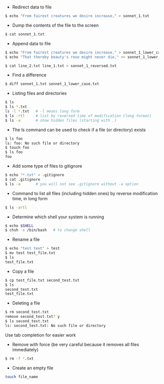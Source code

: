 * Redirect data to file
```bash
$ echo "From fairest creatures we desire increase," > sonnet_1.txt
```

* Dump the contents of the file to the screen
```bash
$ cat sonnet_1.txt
```

* Append data to file
```bash
$ echo "From fairest creatures we desire increase," > sonnet_1_lower_case.txt
$ echo "That thereby beauty's rose might never die," >> sonnet_1_lower_case.txt

$ cat line_2.txt line_1.txt > sonnet_1_reversed.txt
```

* Find a difference
```bash
$ diff sonnet_1.txt sonnet_1_lower_case.txt
```

* Listing files and directories
```bash
$ ls
$ ls *.txt
ls -l *.txt   # -l means long form
$ ls -rtl     # list by reversed time of modification (long format)
$ ls -a       # show hidden files (starting with .)
```

* The ls command can be used to check if a file (or directory) exists 
```bash
$ ls foo
ls: foo: No such file or directory
$ touch foo
$ ls foo
foo
```

* Add some type of files to gitignore
```bash
$ echo "*.txt" > .gitignore
$ cat .gitignore
$ ls -a       # you will not see .gitignore without -a option
```

* Command to list all files (including hidden ones) by reverse modification time, in long form
```bash
$ ls -artl
```

* Determine which shell your system is running
```bash
$ echo $SHELL
$ chsh -s /bin/bash   # to change shell
```

* Rename a file
```bash
$ echo "test text" > test
$ mv test test_file.txt
$ ls
test_file.txt
```

* Copy a file 
```bash
$ cp test_file.txt second_test.txt
$ ls
second_test.txt
test_file.txt
```

* Deleting a file
```bash
$ rm second_test.txt
remove second_test.txt? y
$ ls second_test.txt
ls: second_test.txt: No such file or directory
```

Use tab completion for easier work 

* Remove with force (be very careful because it removes all files immediately)
```bash
$ rm -f *.txt
```

* Create an empty file
```bash
touch file_name
```

